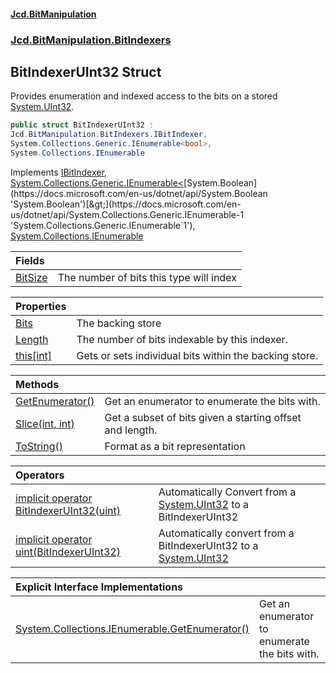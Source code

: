 #### [Jcd.BitManipulation](index.md 'index')
### [Jcd.BitManipulation.BitIndexers](Jcd.BitManipulation.BitIndexers.md 'Jcd.BitManipulation.BitIndexers')

## BitIndexerUInt32 Struct

Provides enumeration and indexed access to the bits on a
stored [System.UInt32](https://docs.microsoft.com/en-us/dotnet/api/System.UInt32 'System.UInt32').

```csharp
public struct BitIndexerUInt32 :
Jcd.BitManipulation.BitIndexers.IBitIndexer,
System.Collections.Generic.IEnumerable<bool>,
System.Collections.IEnumerable
```

Implements [IBitIndexer](Jcd.BitManipulation.BitIndexers.IBitIndexer.md 'Jcd.BitManipulation.BitIndexers.IBitIndexer'), [System.Collections.Generic.IEnumerable&lt;](https://docs.microsoft.com/en-us/dotnet/api/System.Collections.Generic.IEnumerable-1 'System.Collections.Generic.IEnumerable`1')[System.Boolean](https://docs.microsoft.com/en-us/dotnet/api/System.Boolean 'System.Boolean')[&gt;](https://docs.microsoft.com/en-us/dotnet/api/System.Collections.Generic.IEnumerable-1 'System.Collections.Generic.IEnumerable`1'), [System.Collections.IEnumerable](https://docs.microsoft.com/en-us/dotnet/api/System.Collections.IEnumerable 'System.Collections.IEnumerable')

| Fields | |
| :--- | :--- |
| [BitSize](Jcd.BitManipulation.BitIndexers.BitIndexerUInt32.BitSize.md 'Jcd.BitManipulation.BitIndexers.BitIndexerUInt32.BitSize') | The number of bits this type will index |

| Properties                                                                                                                              |                                                        |
|:----------------------------------------------------------------------------------------------------------------------------------------|:-------------------------------------------------------|
| [Bits](Jcd.BitManipulation.BitIndexers.BitIndexerUInt32.Bits.md 'Jcd.BitManipulation.BitIndexers.BitIndexerUInt32.Bits')                | The backing store                                      |
| [Length](Jcd.BitManipulation.BitIndexers.BitIndexerUInt32.Length.md 'Jcd.BitManipulation.BitIndexers.BitIndexerUInt32.Length')          | The number of bits indexable by this indexer.          |
| [this[int]](Jcd.BitManipulation.BitIndexers.BitIndexerUInt32.this[int].md 'Jcd.BitManipulation.BitIndexers.BitIndexerUInt32.this[int]') | Gets or sets individual bits within the backing store. |

| Methods | |
| :--- | :--- |
| [GetEnumerator()](Jcd.BitManipulation.BitIndexers.BitIndexerUInt32.GetEnumerator().md 'Jcd.BitManipulation.BitIndexers.BitIndexerUInt32.GetEnumerator()') | Get an enumerator to enumerate the bits with. |
| [Slice(int, int)](Jcd.BitManipulation.BitIndexers.BitIndexerUInt32.Slice(int,int).md 'Jcd.BitManipulation.BitIndexers.BitIndexerUInt32.Slice(int, int)') | Get a subset of bits given a starting offset and length. |
| [ToString()](Jcd.BitManipulation.BitIndexers.BitIndexerUInt32.ToString().md 'Jcd.BitManipulation.BitIndexers.BitIndexerUInt32.ToString()') | Format as a bit representation |

| Operators                                                                                                                                                                                                                                                                               |                                                                                                                                               |
|:----------------------------------------------------------------------------------------------------------------------------------------------------------------------------------------------------------------------------------------------------------------------------------------|:----------------------------------------------------------------------------------------------------------------------------------------------|
| [implicit operator BitIndexerUInt32(uint)](Jcd.BitManipulation.BitIndexers.BitIndexerUInt32.op_ImplicitJcd.BitManipulation.BitIndexers.BitIndexerUInt32(uint).md 'Jcd.BitManipulation.BitIndexers.BitIndexerUInt32.op_Implicit Jcd.BitManipulation.BitIndexers.BitIndexerUInt32(uint)') | Automatically Convert from a [System.UInt32](https://docs.microsoft.com/en-us/dotnet/api/System.UInt32 'System.UInt32') to a BitIndexerUInt32 |
| [implicit operator uint(BitIndexerUInt32)](Jcd.BitManipulation.BitIndexers.BitIndexerUInt32.op_Implicituint(Jcd.BitManipulation.BitIndexers.BitIndexerUInt32).md 'Jcd.BitManipulation.BitIndexers.BitIndexerUInt32.op_Implicit uint(Jcd.BitManipulation.BitIndexers.BitIndexerUInt32)') | Automatically convert from a BitIndexerUInt32 to a [System.UInt32](https://docs.microsoft.com/en-us/dotnet/api/System.UInt32 'System.UInt32') |

| Explicit Interface Implementations | |
| :--- | :--- |
| [System.Collections.IEnumerable.GetEnumerator()](Jcd.BitManipulation.BitIndexers.BitIndexerUInt32.System.Collections.IEnumerable.GetEnumerator().md 'Jcd.BitManipulation.BitIndexers.BitIndexerUInt32.System.Collections.IEnumerable.GetEnumerator()') | Get an enumerator to enumerate the bits with. |
